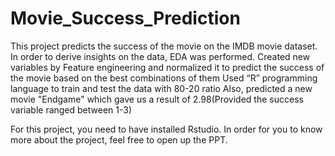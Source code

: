 # Movie_Success_Prediction
This project predicts the success of the movie on the IMDB movie dataset. In order to derive insights on the data, EDA was performed.
Created new variables by Feature engineering and normalized it to predict the success of the movie based on the best combinations of them
Used “R” programming language to train and test the data with 80-20 ratio
Also, predicted a new movie "Endgame" which gave us a result of 2.98(Provided the success variable ranged between 1-3)

For this project, you need to have installed Rstudio. 
In order for you to know more about the project, feel free to open up the PPT. 
